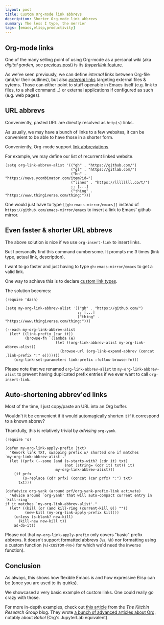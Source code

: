```yaml
---
layout: post
title: Custom Org-mode link abbrevs
description: Shorter Org-mode link abbrevs
summary: The less I type, the merrier
tags: [emacs,elisp,productivity]
---
```



## Org-mode links

One of the many selling point of using Org-mode as a personal wiki (aka _digital garden_, see [previous post](/2021/09/15/org-roam)) is its [_(hyper)link_ feature](https://orgmode.org/manual/Hyperlinks.html).

As we've seen previously, we can define _internal_ links between Org-file (and/or their outlines), but also [_external_ links](https://orgmode.org/manual/External-Links.html) targeting external files & sytems. Those can either point to stuff openable in Emacs itself (e.g. link to files, to a shell command...) or external applications if configured as such (e.g. web pages).


## URL abbrevs

Conveniently, pasted URL are directly resolved as `http(s)` links.

As usually, we may have a bunch of links to a few websites, it can be convenient to be able to have those in a shorter form.

Conveniently, Org-mode support [link abbreviations](https://orgmode.org/manual/Link-Abbreviations.html).

For example, we may define our list of recurrent linked website.

```elisp
(setq org-link-abbrev-alist '(("gh" . "https://github.com/")
                              ("gl" . "https://gitlab.com/")
                              ("hn" . "https://news.ycombinator.com/item?id=")
                              ("lines" . "https://llllllll.co/t/")
                              ;; [...]
                              ("thing" . "https://www.thingiverse.com/thing:")))
```

One would just have to type `[[gh:emacs-mirror/emacs]]` instead of `https://github.com/emacs-mirror/emacs` to insert a link to Emacs' github mirror.


## Even faster & shorter URL abbrevs

The above solution is nice if we use `org-insert-link` to insert links.

But I personally find this command cumbersome. It prompts me 3 times (link type, actual link, description).

I want to go faster and just having to type `gh:emacs-mirror/emacs` to get a valid link.

One way to achieve this is to declare [custom link types](https://orgmode.org/manual/Adding-Hyperlink-Types.html).

The solution becomes:

```elisp
(require 'dash)

(setq my-org-link-abbrev-alist '(("gh" . "https://github.com/")
                                 ;; [...]
                                 ("thing" . "https://www.thingiverse.com/thing:")))

(--each my-org-link-abbrev-alist
  (let* ((link-prefix (car it))
         (browse-fn `(lambda (e)
                       (let ((org-link-abbrev-alist my-org-link-abbrev-alist))
                         (browse-url (org-link-expand-abbrev (concat ,link-prefix ":" e)))))))
    (org-link-set-parameters link-prefix :follow browse-fn)))
```

Please note that we renamed `org-link-abbrev-alist` to `my-org-link-abbrev-alist` to prevent having duplicated prefix entries if we ever want to call `org-insert-link`.


## Auto-shortening abbrev'ed links

Most of the time, I just copy/paste an URL into an Org buffer.

Wouldn't it be convenient if it would automagically shorten it if it correspond to a known abbrev?

Thankfully, this is relatively trivial by _advising_ `org-yank`.

```elisp
(require 's)

(defun my-org-link-apply-prefix (txt)
  "Rework link TXT, swapping prefix w/ shorted one if matches
`my-org-link-abbrev-alist'."
  (let ((prfx (--some (and (s-starts-with? (cdr it) txt)
                           (not (string= (cdr it) txt)) it)
                       my-org-link-abbrev-alist)))
    (if prfx
        (s-replace (cdr prfx) (concat (car prfx) ":") txt)
      txt)))

(defadvice org-yank (around prf/org-yank-prefix-link activate)
  "Advice around `org-yank' that will auto-compact current entry in `kill-ring'
if it matches `my-org-link-abbrev-alist'."
  (let* ((kill (or (and kill-ring (current-kill 0)) ""))
         (new-kill (my-org-link-apply-prefix kill)))
    (unless (s-blank? new-kill)
      (kill-new new-kill t))
    ad-do-it))
```

Please not that `my-org-link-apply-prefix` only covers "basic" prefix abbrevs. It doesn't support formatted abbrevs (`%s`, `%h`) nor formatting using a custom function (`%(<CUSTOM-FN>)` for which we'd need the inverse function).


## Conclusion

As always, this shows how flexible Emacs is and how expressive Elisp can be (once you are used to its quirks).

We showcased a very basic example of custom links. One could really go crazy with those.

For more in-depth examples, check out [this article](https://kitchingroup.cheme.cmu.edu/blog/2016/11/04/New-link-features-in-org-9/) from the _The Kitchin Research Group_ blog. They wrote [a bunch of advanced articles about Org](https://kitchingroup.cheme.cmu.edu/blog/category/orgmode/), notably about _Babel_ (Org's JupyterLab equivalent).
